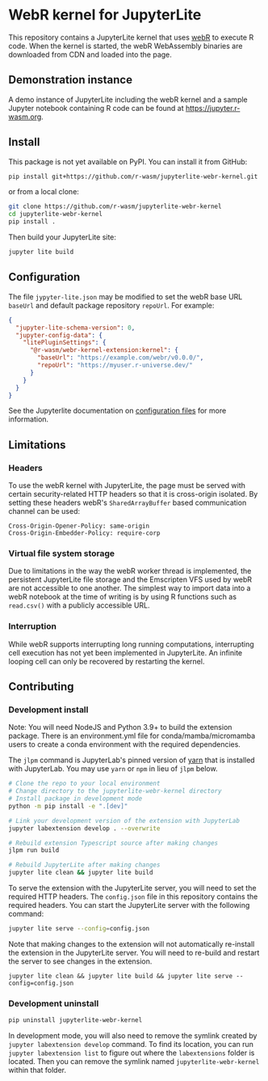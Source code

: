 # WebR kernel for JupyterLite

This repository contains a JupyterLite kernel that uses [webR](https://github.com/r-wasm/webR) to execute R code. When the kernel is started, the webR WebAssembly binaries are downloaded from CDN and loaded into the page.

## Demonstration instance

A demo instance of JupyterLite including the webR kernel and a sample Jupyter notebook containing R code can be found at <https://jupyter.r-wasm.org>.

## Install

This package is not yet available on PyPI. You can install it from GitHub:

```bash
pip install git+https://github.com/r-wasm/jupyterlite-webr-kernel.git
```

or from a local clone:

```bash
git clone https://github.com/r-wasm/jupyterlite-webr-kernel
cd jupyterlite-webr-kernel
pip install .
```

Then build your JupyterLite site:

```bash
jupyter lite build
```

## Configuration

The file `jypyter-lite.json` may be modified to set the webR base URL `baseUrl` and default package repository `repoUrl`. For example:

```json
{
  "jupyter-lite-schema-version": 0,
  "jupyter-config-data": {
    "litePluginSettings": {
      "@r-wasm/webr-kernel-extension:kernel": {
        "baseUrl": "https://example.com/webr/v0.0.0/",
        "repoUrl": "https://myuser.r-universe.dev/"
      }
    }
  }
}
```

See the Jupyterlite documentation on [configuration files](https://jupyterlite.readthedocs.io/en/latest/howto/configure/config_files.html#jupyter-lite-json) for more information.

## Limitations

### Headers

To use the webR kernel with JupyterLite, the page must be served with certain security-related HTTP headers so that it is cross-origin isolated. By setting these headers webR's `SharedArrayBuffer` based communication channel can be used:

```http
Cross-Origin-Opener-Policy: same-origin
Cross-Origin-Embedder-Policy: require-corp
```

### Virtual file system storage

Due to limitations in the way the webR worker thread is implemented, the persistent JupyterLite file storage and the Emscripten VFS used by webR are not accessible to one another. The simplest way to import data into a webR notebook at the time of writing is by using R functions such as `read.csv()` with a publicly accessible URL.

### Interruption

While webR supports interrupting long running computations, interrupting cell execution has not yet been implemented in JupyterLite. An infinite looping cell can only be recovered by restarting the kernel.

## Contributing

### Development install

Note: You will need NodeJS and Python 3.9+ to build the extension package. There is an environment.yml file for conda/mamba/micromamba users to create a conda environment with the required dependencies.

The `jlpm` command is JupyterLab's pinned version of [yarn](https://yarnpkg.com/) that is installed with JupyterLab. You may use `yarn` or `npm` in lieu of `jlpm` below.

```bash
# Clone the repo to your local environment
# Change directory to the jupyterlite-webr-kernel directory
# Install package in development mode
python -m pip install -e ".[dev]"

# Link your development version of the extension with JupyterLab
jupyter labextension develop . --overwrite

# Rebuild extension Typescript source after making changes
jlpm run build

# Rebuild JupyterLite after making changes
jupyter lite clean && jupyter lite build
```

To serve the extension with the JupyterLite server, you will need to set the required HTTP headers. The `config.json` file in this repository contains the required headers. You can start the JupyterLite server with the following command:

```bash
jupyter lite serve --config=config.json
```

Note that making changes to the extension will not automatically re-install the extension in the JupyterLite server. You will need to re-build and restart the server to see changes in the extension.

```shell
jupyter lite clean && jupyter lite build && jupyter lite serve --config=config.json
```

### Development uninstall

```bash
pip uninstall jupyterlite-webr-kernel
```

In development mode, you will also need to remove the symlink created by `jupyter labextension develop` command. To find its location, you can run `jupyter labextension list` to figure out where the `labextensions` folder is located. Then you can remove the symlink named `jupyterlite-webr-kernel` within that folder.
